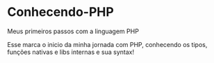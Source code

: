 # Conhecendo-PHP
Meus primeiros passos com a linguagem PHP

Esse marca o inicio da minha jornada com PHP, conhecendo os tipos, funções nativas e libs internas e sua syntax!
